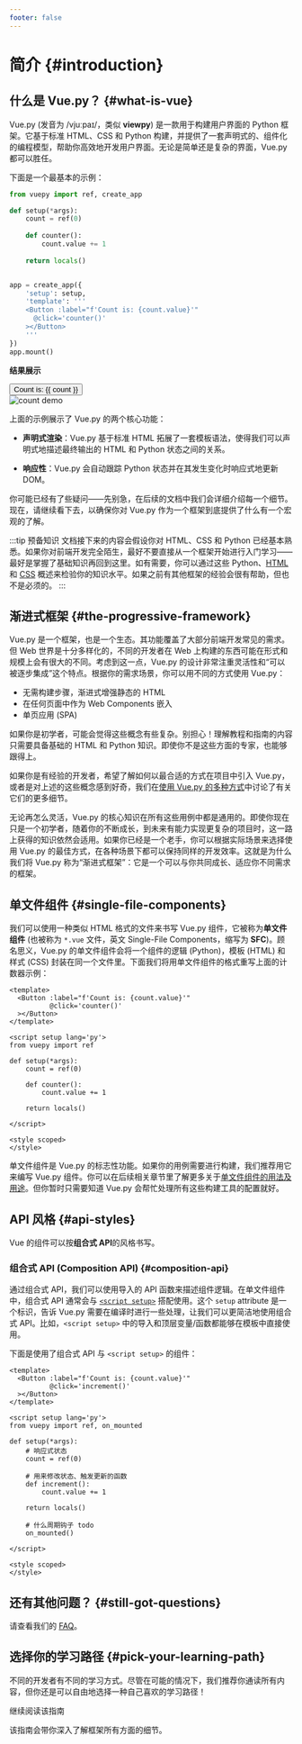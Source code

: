 ```yaml
---
footer: false
---
```


# 简介 {#introduction}

<!--
<style src="@theme/styles/vue-mastery.css"></style>
<div class="vue-mastery-link">
  <a href="https://www.vuemastery.com/courses/" target="_blank">
    <div class="banner-wrapper">
      <img class="banner" alt="Vue Mastery banner" width="96px" height="56px" src="https://storage.googleapis.com/vue-mastery.appspot.com/flamelink/media/vuemastery-graphical-link-96x56.png" />
    </div>
    <p class="description">在 <span>VueMastery</span> 上观看视频课程学习 Vue</p>
    <div class="logo-wrapper">
        <img alt="Vue Mastery Logo" width="25px" src="https://storage.googleapis.com/vue-mastery.appspot.com/flamelink/media/vue-mastery-logo.png" />
    </div>
  </a>
</div>
-->

## 什么是 Vue.py？ {#what-is-vue}

Vue.py (发音为 /vjuːpaɪ/，类似 **viewpy**) 是一款用于构建用户界面的 Python 框架。它基于标准 HTML、CSS 和 Python 构建，并提供了一套声明式的、组件化的编程模型，帮助你高效地开发用户界面。无论是简单还是复杂的界面，Vue.py 都可以胜任。

下面是一个最基本的示例：

<!--
<div class="options-api">

```js
import { createApp } from 'vue'

createApp({
  data() {
    return {
      count: 0
    }
  }
}).mount('#app')
```

</div>
-->

<div class="composition-api">

```python
from vuepy import ref, create_app

def setup(*args):
    count = ref(0)
    
    def counter():
        count.value += 1
    
    return locals()


app = create_app({
    'setup': setup,
    'template': '''
    <Button :label="f'Count is: {count.value}'" 
      @click='counter()'
    ></Button>
    '''
})
app.mount()
```

</div>

**结果展示**

<script setup>
import { ref } from 'vue'
import { withBase } from 'vitepress'

const count = ref(0)
</script>

<div class="demo">
  <button @click="count++">
    Count is: {{ count }}
  </button>
</div>

<img :src="withBase('/images/readme-demo.gif')" alt='count demo'>

上面的示例展示了 Vue.py 的两个核心功能：

- **声明式渲染**：Vue.py 基于标准 HTML 拓展了一套模板语法，使得我们可以声明式地描述最终输出的 HTML 和 Python 状态之间的关系。

- **响应性**：Vue.py 会自动跟踪 Python 状态并在其发生变化时响应式地更新 DOM。

你可能已经有了些疑问——先别急，在后续的文档中我们会详细介绍每一个细节。现在，请继续看下去，以确保你对 Vue.py 作为一个框架到底提供了什么有一个宏观的了解。

:::tip 预备知识
文档接下来的内容会假设你对 HTML、CSS 和 Python 已经基本熟悉。如果你对前端开发完全陌生，最好不要直接从一个框架开始进行入门学习——最好是掌握了基础知识再回到这里。如有需要，你可以通过这些 Python、[HTML](https://developer.mozilla.org/zh-CN/docs/Learn/HTML/Introduction_to_HTML) 和 [CSS](https://developer.mozilla.org/zh-CN/docs/Learn/CSS/First_steps) 概述来检验你的知识水平。如果之前有其他框架的经验会很有帮助，但也不是必须的。
:::

## 渐进式框架 {#the-progressive-framework}

Vue.py 是一个框架，也是一个生态。其功能覆盖了大部分前端开发常见的需求。但 Web 世界是十分多样化的，不同的开发者在 Web 上构建的东西可能在形式和规模上会有很大的不同。考虑到这一点，Vue.py 的设计非常注重灵活性和“可以被逐步集成”这个特点。根据你的需求场景，你可以用不同的方式使用 Vue.py：

- 无需构建步骤，渐进式增强静态的 HTML
- 在任何页面中作为 Web Components 嵌入
- 单页应用 (SPA)

[//]: # (- 全栈 / 服务端渲染 &#40;SSR&#41;)
[//]: # (- Jamstack / 静态站点生成 &#40;SSG&#41;)
[//]: # (- 开发桌面端、移动端、WebGL，甚至是命令行终端中的界面)

如果你是初学者，可能会觉得这些概念有些复杂。别担心！理解教程和指南的内容只需要具备基础的 HTML 和 Python 知识。即使你不是这些方面的专家，也能够跟得上。

如果你是有经验的开发者，希望了解如何以最合适的方式在项目中引入 Vue.py，或者是对上述的这些概念感到好奇，我们在[使用 Vue.py 的多种方式](/guide/extras/ways-of-using-vue)中讨论了有关它们的更多细节。

无论再怎么灵活，Vue.py 的核心知识在所有这些用例中都是通用的。即使你现在只是一个初学者，随着你的不断成长，到未来有能力实现更复杂的项目时，这一路上获得的知识依然会适用。如果你已经是一个老手，你可以根据实际场景来选择使用 Vue.py 的最佳方式，在各种场景下都可以保持同样的开发效率。这就是为什么我们将 Vue.py 称为“渐进式框架”：它是一个可以与你共同成长、适应你不同需求的框架。

## 单文件组件 {#single-file-components}

我们可以使用一种类似 HTML 格式的文件来书写 Vue.py 组件，它被称为**单文件组件** (也被称为 `*.vue` 文件，英文 Single-File Components，缩写为 **SFC**)。顾名思义，Vue.py 的单文件组件会将一个组件的逻辑 (Python)，模板 (HTML) 和样式 (CSS) 封装在同一个文件里。下面我们将用单文件组件的格式重写上面的计数器示例：

<!--
<div class="options-api">

```vue
<script>
export default {
  data() {
    return {
      count: 0
    }
  }
}
</script>

<template>
  <button @click="count++">Count is: {{ count }}</button>
</template>

<style scoped>
button {
  font-weight: bold;
}
</style>
```

</div>
-->

<div class="composition-api">

```vue
<template>
  <Button :label="f'Count is: {count.value}'"
          @click='counter()'
  ></Button>
</template>

<script setup lang='py'>
from vuepy import ref

def setup(*args):
    count = ref(0)

    def counter():
        count.value += 1

    return locals()

</script>

<style scoped>
</style>
```

</div>

单文件组件是 Vue.py 的标志性功能。如果你的用例需要进行构建，我们推荐用它来编写 Vue.py 组件。你可以在后续相关章节里了解更多关于[单文件组件的用法及用途](/guide/scaling-up/sfc)。但你暂时只需要知道 Vue.py 会帮忙处理所有这些构建工具的配置就好。

## API 风格 {#api-styles}

[//]: # (Vue 的组件可以按两种不同的风格书写：**选项式 API** 和**组合式 API**。)
Vue 的组件可以按**组合式 API**的风格书写。

[//]: # (### 选项式 API &#40;Options API&#41; {#options-api})

[//]: # ()
[//]: # (使用选项式 API，我们可以用包含多个选项的对象来描述组件的逻辑，例如 `data`、`methods` 和 `mounted`。选项所定义的属性都会暴露在函数内部的 `this` 上，它会指向当前的组件实例。)

[//]: # ()
[//]: # (```vue)

[//]: # (<script>)

[//]: # (export default {)

[//]: # (  // data&#40;&#41; 返回的属性将会成为响应式的状态)

[//]: # (  // 并且暴露在 `this` 上)

[//]: # (  data&#40;&#41; {)

[//]: # (    return {)

[//]: # (      count: 0)

[//]: # (    })

[//]: # (  },)

[//]: # ()
[//]: # (  // methods 是一些用来更改状态与触发更新的函数)

[//]: # (  // 它们可以在模板中作为事件处理器绑定)

[//]: # (  methods: {)

[//]: # (    increment&#40;&#41; {)

[//]: # (      this.count++)

[//]: # (    })

[//]: # (  },)

[//]: # ()
[//]: # (  // 生命周期钩子会在组件生命周期的各个不同阶段被调用)

[//]: # (  // 例如这个函数就会在组件挂载完成后被调用)

[//]: # (  mounted&#40;&#41; {)

[//]: # (    console.log&#40;`The initial count is ${this.count}.`&#41;)

[//]: # (  })

[//]: # (})

[//]: # (</script>)

[//]: # ()
[//]: # (<template>)

[//]: # (  <button @click="increment">Count is: {{ count }}</button>)

[//]: # (</template>)

[//]: # (```)

[//]: # ()
[//]: # ([在演练场中尝试一下]&#40;https://play.vuejs.org/#eNptkMFqxCAQhl9lkB522ZL0HNKlpa/Qo4e1ZpLIGhUdl5bgu9es2eSyIMio833zO7NP56pbRNawNkivHJ25wV9nPUGHvYiaYOYGoK7Bo5CkbgiBBOFy2AkSh2N5APmeojePCkDaaKiBt1KnZUuv3Ky0PppMsyYAjYJgigu0oEGYDsirYUAP0WULhqVrQhptF5qHQhnpcUJD+wyQaSpUd/Xp9NysVY/yT2qE0dprIS/vsds5Mg9mNVbaDofL94jZpUgJXUKBCvAy76ZUXY53CTd5tfX2k7kgnJzOCXIF0P5EImvgQ2olr++cbRE4O3+t6JxvXj0ptXVpye1tvbFY+ge/NJZt&#41;)

### 组合式 API (Composition API) {#composition-api}


通过组合式 API，我们可以使用导入的 API 函数来描述组件逻辑。在单文件组件中，组合式 API 通常会与 [`<script setup>`](/api/sfc-script-setup) 搭配使用。这个 `setup` attribute 是一个标识，告诉 Vue.py 需要在编译时进行一些处理，让我们可以更简洁地使用组合式 API。比如，`<script setup>` 中的导入和顶层变量/函数都能够在模板中直接使用。

下面是使用了组合式 API 与 `<script setup>` 的组件：

```vue
<template>
  <Button :label="f'Count is: {count.value}'"
          @click='increment()'
  ></Button>
</template>

<script setup lang='py'>
from vuepy import ref, on_mounted

def setup(*args):
    # 响应式状态
    count = ref(0)

    # 用来修改状态、触发更新的函数
    def increment():
        count.value += 1

    return locals()
 
    # 什么周期钩子 todo
    on_mounted()

</script>

<style scoped>
</style>

```

[//]: # ([//]: # &#40;[在演练场中尝试一下]&#40;https://play.vuejs.org/#eNpNkMFqwzAQRH9lMYU4pNg9Bye09NxbjzrEVda2iLwS0spQjP69a+yYHnRYad7MaOfiw/tqSliciybqYDxDRE7+qsiM3gWGGQJ2r+DoyyVivEOGLrgRDkIdFCmqa1G0ms2EELllVKQdRQa9AHBZ+PLtuEm7RCKVd+ChZRjTQqwctHQHDqbvMUDyd7mKip4AGNIBRyQujzArgtW/mlqb8HRSlLcEazrUv9oiDM49xGGvXgp5uT5his5iZV1f3r4HFHvDprVbaxPhZf4XkKub/CDLaep1T7IhGRhHb6WoTADNT2KWpu/aGv24qGKvrIrr5+Z7hnneQnJu6hURvKl3ryL/ARrVkuI=&#41;&#41;)
[//]: # ()
[//]: # (### 该选哪一个？{#which-to-choose})

[//]: # ()
[//]: # (两种 API 风格都能够覆盖大部分的应用场景。它们只是同一个底层系统所提供的两套不同的接口。实际上，选项式 API 是在组合式 API 的基础上实现的！关于 Vue 的基础概念和知识在它们之间都是通用的。)

[//]: # ()
[//]: # (选项式 API 以“组件实例”的概念为中心 &#40;即上述例子中的 `this`&#41;，对于有面向对象语言背景的用户来说，这通常与基于类的心智模型更为一致。同时，它将响应性相关的细节抽象出来，并强制按照选项来组织代码，从而对初学者而言更为友好。)

[//]: # ()
[//]: # (组合式 API 的核心思想是直接在函数作用域内定义响应式状态变量，并将从多个函数中得到的状态组合起来处理复杂问题。这种形式更加自由，也需要你对 Vue 的响应式系统有更深的理解才能高效使用。相应的，它的灵活性也使得组织和重用逻辑的模式变得更加强大。)

[//]: # ()
[//]: # (在[组合式 API FAQ]&#40;/guide/extras/composition-api-faq&#41; 章节中，你可以了解更多关于这两种 API 风格的对比以及组合式 API 所带来的潜在收益。)

[//]: # ()
[//]: # (如果你是使用 Vue 的新手，这里是我们的大致建议：)

[//]: # ()
[//]: # (- 在学习的过程中，推荐采用更易于自己理解的风格。再强调一下，大部分的核心概念在这两种风格之间都是通用的。熟悉了一种风格以后，你也能够很快地理解另一种风格。)

[//]: # ()
[//]: # (- 在生产项目中：)

[//]: # ()
[//]: # (  - 当你不需要使用构建工具，或者打算主要在低复杂度的场景中使用 Vue，例如渐进增强的应用场景，推荐采用选项式 API。)

[//]: # ()
[//]: # (  - 当你打算用 Vue 构建完整的单页应用，推荐采用组合式 API + 单文件组件。)

[//]: # ()
[//]: # (在学习阶段，你不必只固守一种风格。在接下来的文档中我们会为你提供一系列两种风格的代码供你参考，你可以随时通过左上角的 **API 风格偏好**来做切换。)

## 还有其他问题？ {#still-got-questions}

请查看我们的 [FAQ](/about/faq)。

## 选择你的学习路径 {#pick-your-learning-path}

不同的开发者有不同的学习方式。尽管在可能的情况下，我们推荐你通读所有内容，但你还是可以自由地选择一种自己喜欢的学习路径！

<div class="vt-box-container next-steps">

[//]: # (  <a class="vt-box" href="/tutorial/">)
[//]: # (    <p class="next-steps-link">尝试互动教程</p>)
[//]: # (    <p class="next-steps-caption">适合喜欢边动手边学的读者。</p>)
[//]: # (  </a>)
  <a class="vt-box" :href="withBase('/guide/quick-start')">
    <p class="next-steps-link">继续阅读该指南</p>
    <p class="next-steps-caption">该指南会带你深入了解框架所有方面的细节。</p>
  </a>

[//]: # (  <a class="vt-box" href="/examples/">)
[//]: # (    <p class="next-steps-link">查看示例</p>)
[//]: # (    <p class="next-steps-caption">浏览核心功能和常见用户界面的示例。</p>)
[//]: # (  </a>)
</div>
